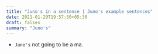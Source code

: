 ```yaml
---
title: "Juno's in a sentence | Juno's example sentences"
date: 2021-01-20T19:57:50+05:30
draft: falses
summary: "Juno's"
---
```

- `Juno's` not going to be a ma.
                 
